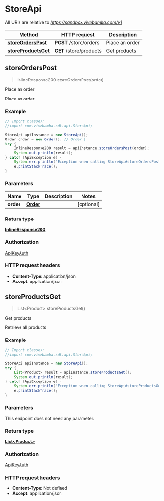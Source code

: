 # StoreApi

All URIs are relative to *https://sandbox.vivebamba.com/v1*

Method | HTTP request | Description
------------- | ------------- | -------------
[**storeOrdersPost**](StoreApi.md#storeOrdersPost) | **POST** /store/orders | Place an order
[**storeProductsGet**](StoreApi.md#storeProductsGet) | **GET** /store/products | Get products



## storeOrdersPost

> InlineResponse200 storeOrdersPost(order)

Place an order

Place an order

### Example

```java
// Import classes:
//import com.vivebamba.sdk.api.StoreApi;

StoreApi apiInstance = new StoreApi();
Order order = new Order(); // Order | 
try {
    InlineResponse200 result = apiInstance.storeOrdersPost(order);
    System.out.println(result);
} catch (ApiException e) {
    System.err.println("Exception when calling StoreApi#storeOrdersPost");
    e.printStackTrace();
}
```

### Parameters


Name | Type | Description  | Notes
------------- | ------------- | ------------- | -------------
 **order** | [**Order**](Order.md)|  | [optional]

### Return type

[**InlineResponse200**](InlineResponse200.md)

### Authorization

[ApiKeyAuth](../README.md#ApiKeyAuth)

### HTTP request headers

- **Content-Type**: application/json
- **Accept**: application/json


## storeProductsGet

> List&lt;Product&gt; storeProductsGet()

Get products

Retrieve all products

### Example

```java
// Import classes:
//import com.vivebamba.sdk.api.StoreApi;

StoreApi apiInstance = new StoreApi();
try {
    List<Product> result = apiInstance.storeProductsGet();
    System.out.println(result);
} catch (ApiException e) {
    System.err.println("Exception when calling StoreApi#storeProductsGet");
    e.printStackTrace();
}
```

### Parameters

This endpoint does not need any parameter.

### Return type

[**List&lt;Product&gt;**](Product.md)

### Authorization

[ApiKeyAuth](../README.md#ApiKeyAuth)

### HTTP request headers

- **Content-Type**: Not defined
- **Accept**: application/json

